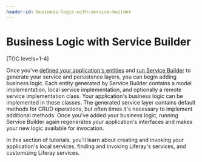 ```yaml
---
header-id: business-logic-with-service-builder
---
```


# Business Logic with Service Builder

[TOC levels=1-4]

Once you've
[defined your application's entities](/docs/7-1/tutorials/-/knowledge_base/t/defining-an-object-relational-map-with-service-builder)
and
[run Service Builder](/docs/7-1/tutorials/-/knowledge_base/t/running-service-builder)
to generate your service and persistence layers, you can begin adding business
logic. Each entity generated by Service Builder contains a model implementation,
local service implementation, and optionally a remote service implementation
class. Your application's business logic can be implemented in these classes.
The generated service layer contains default methods for CRUD operations, but
often times it's necessary to implement additional methods. Once you've added
your business logic, running Service Builder again regenerates your
application's interfaces and makes your new logic available for invocation.

In this section of tutorials, you'll learn about creating and invoking your
application's local services, finding and invoking Liferay's services, and
customizing Liferay services.
